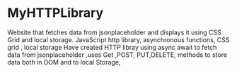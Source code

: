 # MyHTTPLibrary
Website that fetches data from jsonplaceholder and displays it using  CSS Grid and local storage. JavaScript http library, asynchronous functions, CSS grid , local storage
Have created HTTP libray using async await to fetch data from jsonplaceholder ,uses Get ,POST, PUT,DELETE, methods to store data both in DOM and to local Storage,
